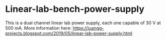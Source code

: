 # Linear-lab-bench-power-supply
This is a dual channel linear lab power supply, each one capable of 30 V at 500 mA.
More information here: https://juangg-projects.blogspot.com/2019/05/linear-lab-power-supply.html
